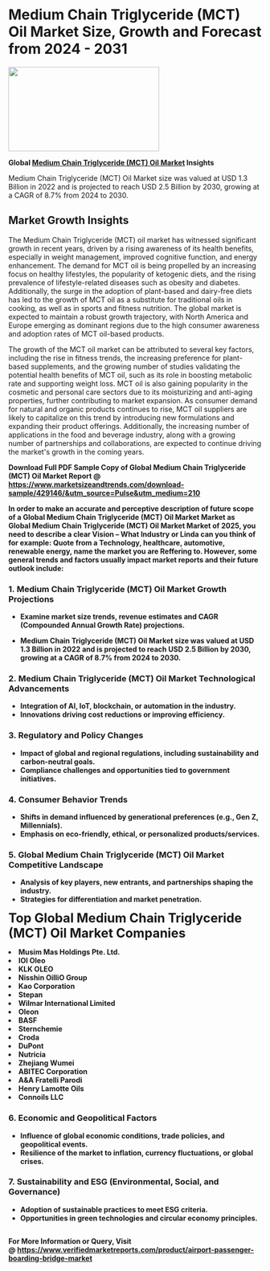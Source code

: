 <H1>Medium Chain Triglyceride (MCT) Oil Market Size, Growth and Forecast from 2024 - 2031</H1><img class="aligncenter size-medium wp-image-584254" src="https://thirdeyenews.in/wp-content/uploads/2024/09/Global-Market-Research-300x168.jpeg" alt="" width="300" height="168" /><p><strong>Global&nbsp;<a href="https://www.marketsizeandtrends.com/download-sample/429146/&amp;utm_source=Pulse&amp;utm_medium=210">Medium Chain Triglyceride (MCT) Oil Market</a> Insights</strong></p><p>Medium Chain Triglyceride (MCT) Oil Market size was valued at USD 1.3 Billion in 2022 and is projected to reach USD 2.5 Billion by 2030, growing at a CAGR of 8.7% from 2024 to 2030.</p><p><h2>Market Growth Insights</h2> <p>The Medium Chain Triglyceride (MCT) oil market has witnessed significant growth in recent years, driven by a rising awareness of its health benefits, especially in weight management, improved cognitive function, and energy enhancement. The demand for MCT oil is being propelled by an increasing focus on healthy lifestyles, the popularity of ketogenic diets, and the rising prevalence of lifestyle-related diseases such as obesity and diabetes. Additionally, the surge in the adoption of plant-based and dairy-free diets has led to the growth of MCT oil as a substitute for traditional oils in cooking, as well as in sports and fitness nutrition. The global market is expected to maintain a robust growth trajectory, with North America and Europe emerging as dominant regions due to the high consumer awareness and adoption rates of MCT oil-based products.</p> <p><strong></strong></p> <p>The growth of the MCT oil market can be attributed to several key factors, including the rise in fitness trends, the increasing preference for plant-based supplements, and the growing number of studies validating the potential health benefits of MCT oil, such as its role in boosting metabolic rate and supporting weight loss. MCT oil is also gaining popularity in the cosmetic and personal care sectors due to its moisturizing and anti-aging properties, further contributing to market expansion. As consumer demand for natural and organic products continues to rise, MCT oil suppliers are likely to capitalize on this trend by introducing new formulations and expanding their product offerings. Additionally, the increasing number of applications in the food and beverage industry, along with a growing number of partnerships and collaborations, are expected to continue driving the market's growth in the coming years.</p> <p><strong></p><p><span class=""><strong>Download Full PDF Sample Copy of Global Medium Chain Triglyceride (MCT) Oil Market Report</strong> @ <a href="https://www.marketsizeandtrends.com/download-sample/429146/&amp;utm_source=Pulse&amp;utm_medium=210" target="_blank">https://www.marketsizeandtrends.com/download-sample/429146/&amp;utm_source=Pulse&amp;utm_medium=210</a></span></p><p>In order to make an accurate and perceptive description of future scope of a Global&nbsp;Medium Chain Triglyceride (MCT) Oil Market Market as Global&nbsp;Medium Chain Triglyceride (MCT) Oil Market Market of 2025, you need to describe a clear Vision &ndash; What Industry or Linda can you think of for example: Quote from a Technology, healthcare, automotive, renewable energy, name the market you are Reffering to. However, some general trends and factors usually impact market reports and their future outlook include:</p><h3>1.&nbsp;<strong>Medium Chain Triglyceride (MCT) Oil Market Growth Projections</strong></h3><ul><li>Examine market size trends, revenue estimates and CAGR (Compounded Annual Growth Rate) projections.</li><li><p>Medium Chain Triglyceride (MCT) Oil Market size was valued at USD 1.3 Billion in 2022 and is projected to reach USD 2.5 Billion by 2030, growing at a CAGR of 8.7% from 2024 to 2030.</p></li></ul><h3>2.&nbsp;<strong>Medium Chain Triglyceride (MCT) Oil Market Technological Advancements</strong></h3><ul><li>Integration of AI, IoT, blockchain, or automation in the industry.</li><li>Innovations driving cost reductions or improving efficiency.</li></ul><h3>3.&nbsp;<strong>Regulatory and Policy Changes</strong></h3><ul><li>Impact of global and regional regulations, including sustainability and carbon-neutral goals.</li><li>Compliance challenges and opportunities tied to government initiatives.</li></ul><h3>4.&nbsp;<strong>Consumer Behavior Trends</strong></h3><ul><li>Shifts in demand influenced by generational preferences (e.g., Gen Z, Millennials).</li><li>Emphasis on eco-friendly, ethical, or personalized products/services.</li></ul><h3>5.&nbsp;<strong>Global Medium Chain Triglyceride (MCT) Oil Market Competitive Landscape</strong></h3><ul><li>Analysis of key players, new entrants, and partnerships shaping the industry.</li><li>Strategies for differentiation and market penetration.</li></ul><p data-pm-slice="1 1 []"><span style="color: inherit; font-family: inherit; font-size: 25px;">Top Global Medium Chain Triglyceride (MCT) Oil Market Companies</span></p><div class="" data-test-id=""><p><li>Musim Mas Holdings Pte. Ltd.</li><li> IOI Oleo</li><li> KLK OLEO</li><li> Nisshin OilliO Group</li><li> Kao Corporation</li><li> Stepan</li><li> Wilmar International Limited</li><li> Oleon</li><li> BASF</li><li> Sternchemie</li><li> Croda</li><li> DuPont</li><li> Nutricia</li><li> Zhejiang Wumei</li><li> ABITEC Corporation</li><li> A&A Fratelli Parodi</li><li> Henry Lamotte Oils</li><li> Connoils LLC</li></p></div><h3>6.&nbsp;<strong>Economic and Geopolitical Factors</strong></h3><ul><li>Influence of global economic conditions, trade policies, and geopolitical events.</li><li>Resilience of the market to inflation, currency fluctuations, or global crises.</li></ul><h3>7.&nbsp;<strong>Sustainability and ESG (Environmental, Social, and Governance)</strong></h3><ul><li>Adoption of sustainable practices to meet ESG criteria.</li><li>Opportunities in green technologies and circular economy principles.</li></ul><h2><strong style="font-size: 14px;">For More Information or Query, Visit @&nbsp;</strong><a style="background-color: #ffffff; font-size: 14px;" href="https://www.marketsizeandtrends.com/report/medium-chain-triglyceride-mct-oil-market/" target="_blank">https://www.verifiedmarketreports.com/product/airport-passenger-boarding-bridge-market</a></h2>
